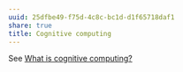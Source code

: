 ```yaml
---
uuid: 25dfbe49-f75d-4c8c-bc1d-d1f65718daf1
share: true
title: Cognitive computing
---
```

See [What is cognitive computing?](../e0fcec25-9225-4926-bfc3-8318ec40a638)